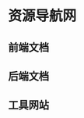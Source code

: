 # 资源导航网

<script setup lang="ts">
import Resource from '../.vitepress/theme/views/Resource.vue'
import ResourceSite from '../ResourceSite.json'

const frontendOption = ResourceSite[ResourceSite.findIndex(item => item.name === '文档（前端相关）')]
const backendOption = ResourceSite[ResourceSite.findIndex(item => item.name === '文档（后端相关）')]
const toolOption = ResourceSite[ResourceSite.findIndex(item => item.name === '工具网站')]
</script>

## 前端文档

<Resource :options="frontendOption.options" />

## 后端文档

<Resource :options="backendOption.options" />

## 工具网站

<Resource :options="toolOption.options" />
